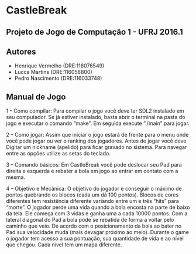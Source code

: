 # CastleBreak #

## Projeto de Jogo de Computação 1 - UFRJ 2016.1 ##

## Autores ##

* Henrique Vermelho (DRE:116076549)
* Lucca Martins (DRE:116058800)
* Pedro Nascimento (DRE:116033748)

## Manual de Jogo ##

1 – Como compilar:
	Para compilar o jogo você deve ter SDL2 instalado em seu computador. 
	Se já estiver instalado, basta abrir o terminal na pasta do jogo e executar 
	o comando “make”. Em seguida execute “./main” para jogar.

2 – Como jogar:
	Assim que iniciar o jogo estará de frente para o menu onde você pode jogar ou 
	ver o ranking dos jogadores. Antes de jogar você deve Digitar um nickname (apelido) 
	para ficar gravado no sistema.
	Para navegar entre as opções utilize as setas do teclado.

3 – Comando básicos:
	Em CastleBreak você pode deslocar seu Pad para direita e esquerda e rebater a bola em 
	jogo ao entrar em contato com a mesma.

4 – Objetivo e Mecânica:
	O objetivo do jogador e conseguir o máximo de pontos quebrando os blocos (cada um dá 100 
	pontos). Blocos de cores diferentes tem resistência diferente variando entre um e três “hits” 
	para “morte”. O jogador perde uma vida quando a bola encosta na parte de baixo da tela. 
	Ele começa com 3 vidas e ganha uma a cada 10000 pontos. Com a lateral diagonal do Pad a bola 
	pode se rebatida de forma a voltar pelo caminho que veio. De acordo com o posicionamento da 
	bola ao bater no Pad sua velocidade muda (mais devagar próximo ao meio).
	Durante o game o jogador tem acesso a sua pontuação, sua quantidade de vida e ao nível que 
	chegou. Cada nível tem um mapa diferente.
